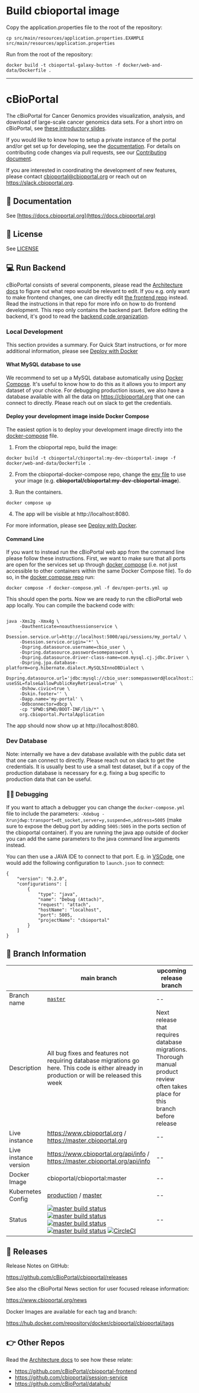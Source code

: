 # Build cbioportal image

Copy the application.properties file to the root of the repository:
```shell
cp src/main/resources/application.properties.EXAMPLE src/main/resources/application.properties
```

Run from the root of the repository:
```shell
docker build -t cbioportal-galaxy-button -f docker/web-and-data/Dockerfile .
```

----

# cBioPortal

The cBioPortal for Cancer Genomics provides visualization, analysis, and download of large-scale cancer genomics data sets. For a short intro on cBioPortal, see [these introductory slides](https://docs.google.com/presentation/d/1hm0G77UklZnpQfFvywBfW2ZIsy8deKi5r1RfJarOPLg/edit?usp=sharing).

If you would like to know how to setup a private instance of the portal and/or get set up for developing, see the [documentation](https://docs.cbioportal.org). For details on contributing code changes via pull requests, see our [Contributing document](CONTRIBUTING.md).

If you are interested in coordinating the development of new features, please contact cbioportal@cbioportal.org or reach out on https://slack.cbioportal.org.

## 📘 Documentation
See [https://docs.cbioportal.org](https://docs.cbioportal.org)

## 🤝 License
See [LICENSE](./LICENSE)

## 💻 Run Backend
cBioPortal consists of several components, please read the [Architecture docs](https://docs.cbioportal.org/architecture-overview/) to figure out what repo would be relevant to edit. If you e.g. only want to make frontend changes, one can directly edit [the frontend repo](https://github.com/cbioportal/cbioportal-frontend) instead. Read the instructions in that repo for more info on how to do frontend development. This repo only contains the backend part. Before editing the backend, it's good to read the [backend code organization](docs/Backend-Code-Organization.md).

### Local Development

This section provides a summary. For Quick Start instructions, or for more additional information, please see [Deploy with Docker](https://docs.cbioportal.org/deployment/docker/)

#### What MySQL database to use
We recommend to set up a MySQL database automatically using [Docker Compose](https://github.com/cBioPortal/cbioportal-docker-compose). It's useful to know how to do this as it allows you to import any dataset of your choice. For debugging production issues, we also have a database available with all the data on https://cbioportal.org that one can connect to directly. Please reach out on slack to get the credentials.

#### Deploy your development image inside Docker Compose
The easiest option is to deploy your development image directly into the [docker-compose](https://github.com/cBioPortal/cbioportal-docker-compose/blob/5da068f0eb9b4f42db52ab5e91321b26a1826d7a/docker-compose.yml#L6) file. 

1. From the cbioportal repo, build the image:
```
docker build -t cbioportal/cbioportal:my-dev-cbioportal-image -f docker/web-and-data/Dockerfile .
```
2. From the cbioportal-docker-compose repo, change the [env file](https://github.com/cBioPortal/cbioportal-docker-compose/blob/master/.env) to use your image (e.g. **cbioportal/cbioportal:my-dev-cbioportal-image**).

3. Run the containers.
```
docker compose up
```

4. The app will be visible at http://localhost:8080.

For more information, please see [Deploy with Docker](https://docs.cbioportal.org/deployment/docker/#building-cbioportal).

#### Command Line

If you want to instead run the cBioPortal web app from the command line please follow these instructions. First, we want to make sure that all ports are open for the services set up through [docker compose](https://github.com/cBioPortal/cbioportal-docker-compose) (i.e. not just accessible to other containers within the same Docker Compose file). To do so, in the [docker compose repo](https://github.com/cBioPortal/cbioportal-docker-compose) run:

```
docker compose -f docker-compose.yml -f dev/open-ports.yml up
```
This should open the ports. Now we are ready to run the cBioPortal web app locally. You can compile the backend code with:

```

java -Xms2g -Xmx4g \
     -Dauthenticate=noauthsessionservice \
     -Dsession.service.url=http://localhost:5000/api/sessions/my_portal/ \
     -Dsession.service.origin='*' \
     -Dspring.datasource.username=cbio_user \
     -Dspring.datasource.password=somepassword \
     -Dspring.datasource.driver-class-name=com.mysql.cj.jdbc.Driver \
     -Dspring.jpa.database-platform=org.hibernate.dialect.MySQL5InnoDBDialect \
     -Dspring.datasource.url='jdbc:mysql://cbio_user:somepassword@localhost:3306/cbioportal?useSSL=false&allowPublicKeyRetrieval=true' \
     -Dshow.civic=true \
     -Dskin.footer='' \
     -Dapp.name='my-portal' \
     -Ddbconnector=dbcp \
     -cp "$PWD:$PWD/BOOT-INF/lib/*" \
     org.cbioportal.PortalApplication
```

The app should now show up at http://localhost:8080.

### Dev Database

Note: internally we have a dev database available with the public data set that one can connect to directly. Please reach out on slack to get the credentials. It is usually best to use a small test dataset, but if a copy of the production database is necessary for e.g. fixing a bug specific to production data that can be useful.

### 🕵️‍♀️ Debugging

If you want to attach a debugger you can change the `docker-compose.yml` file to include the parameters: `-Xdebug -Xrunjdwp:transport=dt_socket,server=y,suspend=n,address=5005` (make sure to expose the debug port by adding `5005:5005` in the ports section of the cbioportal container). If you are running the java app outside of docker you can add the same parameters to the java command line arguments instead.

You can then use a JAVA IDE to connect to that port. E.g. in [VSCode](https://code.visualstudio.com/), one would add the following configuration to `launch.json` to connect:

```
{
    "version": "0.2.0",
    "configurations": [
        {
            "type": "java",
            "name": "Debug (Attach)",
            "request": "attach",
            "hostName": "localhost",
            "port": 5005,
            "projectName": "cbioportal"
        }
    ]
}
```

## 🌳 Branch Information

| | main branch | upcoming release branch | later release candidate branch |
| --- | --- | --- | --- |
| Branch name | [`master`](https://github.com/cBioPortal/cbioportal/tree/master) |  -- |  [`rc`](https://github.com/cBioPortal/cbioportal/tree/rc) |
| Description | All bug fixes and features not requiring database migrations go here. This code is either already in production or will be released this week | Next release that requires database migrations. Thorough manual product review often takes place for this branch before release | Later releases with features that require database migrations. This is useful to allow merging in new features without affecting the upcoming release. Could be seen as a development branch, but note that only high quality pull requests are merged. That is the feature should be pretty much ready for release after merge. |
| Live instance | https://www.cbioportal.org / https://master.cbioportal.org | -- | https://rc.cbioportal.org |
| Live instance version | https://www.cbioportal.org/api/info / https://master.cbioportal.org/api/info | -- | https://rc.cbioportal.org/api/info |
| Docker Image | cbioportal/cbioportal:master | --| cbioportal/cbioportal:rc |
| Kubernetes Config | [production](https://github.com/knowledgesystems/knowledgesystems-k8s-deployment/blob/master/cbioportal/cbioportal_spring_boot.yaml) / [master](https://github.com/knowledgesystems/knowledgesystems-k8s-deployment/blob/master/cbioportal/cbioportal_backend_master.yaml) | -- | [rc](https://github.com/knowledgesystems/knowledgesystems-k8s-deployment/blob/master/cbioportal/cbioportal_backend_rc.yaml) |
| Status | [![master build status](https://github.com/cbioportal/cbioportal/workflows/Core%20tests/badge.svg)](https://github.com/cBioPortal/cbioportal/actions/workflows/core-test.yml?query=branch%3Amaster) [![master build status](https://github.com/cbioportal/cbioportal/workflows/Integration%20tests/badge.svg)](https://github.com/cBioPortal/cbioportal/actions/workflows/integration-test.yml?query=branch%3Amaster) [![master build status](https://github.com/cbioportal/cbioportal/workflows/Docker%20Image%20CI/badge.svg)](https://github.com/cBioPortal/cbioportal/actions/workflows/dockerimage.yml?query=branch%3Amaster) [![master build status](https://github.com/cbioportal/cbioportal/workflows/Python%20validator/badge.svg)](https://github.com/cBioPortal/cbioportal/actions/workflows/validate-data.yml?query=branch%3Amaster) [![CircleCI](https://circleci.com/gh/cBioPortal/cbioportal/tree/master.svg?style=svg)](https://app.circleci.com/pipelines/github/cBioPortal/cbioportal?branch=master&filter=all) | -- | -- |

## 🚀 Releases
Release Notes on GitHub:

https://github.com/cBioPortal/cbioportal/releases

See also the cBioPortal News section for user focused release information:

https://www.cbioportal.org/news

Docker Images are available for each tag and branch:

https://hub.docker.com/repository/docker/cbioportal/cbioportal/tags

## 👉 Other Repos
Read the [Architecture docs](https://docs.cbioportal.org/2.1-deployment/architecture-overview) to see how these relate:

- https://github.com/cBioPortal/cbioportal-frontend
- https://github.com/cbioportal/session-service
- https://github.com/cBioPortal/datahub/
